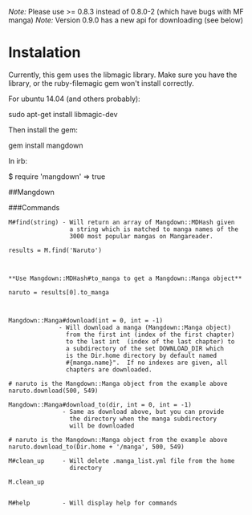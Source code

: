 _Note:_ Please use >= 0.8.3 instead of 0.8.0-2 (which have bugs with MF manga) 
_Note:_ Version 0.9.0 has a new api for downloading (see below)
        

Instalation
===========
Currently, this gem uses the libmagic library. Make sure you have the library, or the ruby-filemagic gem won't install correctly.

For ubuntu 14.04 (and others probably):

  sudo apt-get install libmagic-dev

Then install the gem:

  gem install mangdown


In irb:

  $ require 'mangdown'
  => true


##Mangdown

###Commands

    M#find(string) - Will return an array of Mangdown::MDHash given 
                     a string which is matched to manga names of the 
                     3000 most popular mangas on Mangareader.

    results = M.find('Naruto')



    **Use Mangdown::MDHash#to_manga to get a Mangdown::Manga object**

    naruto = results[0].to_manga



    Mangdown::Manga#download(int = 0, int = -1) 
                  - Will download a manga (Mangdown::Manga object) 
                    from the first int (index of the first chapter) 
                    to the last int  (index of the last chapter) to 
                    a subdirectory of the set DOWNLOAD_DIR which 
                    is the Dir.home directory by default named  
                    #{manga.name}".  If no indexes are given, all 
                    chapters are downloaded.

    # naruto is the Mangdown::Manga object from the example above
    naruto.download(500, 549)

    Mangdown::Manga#download_to(dir, int = 0, int = -1)
                   - Same as download above, but you can provide
                     the directory when the manga subdirectory 
                     will be downloaded

    # naruto is the Mangdown::Manga object from the example above
    naruto.download_to(Dir.home + '/manga', 500, 549)
    
    M#clean_up     - Will delete .manga_list.yml file from the home
                     directory

    M.clean_up


    M#help         - Will display help for commands



